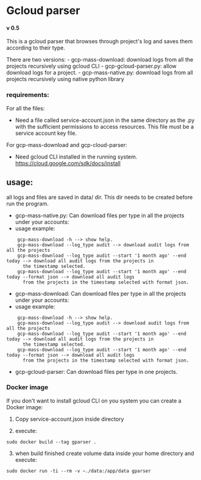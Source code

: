 # Gcloud parser
#### v 0.5

This is a gcloud parser that browses through project's log and saves them according to their type.

There are two versions:
    - gcp-mass-download: download logs from all the projects recursively using gcloud CLI
    - gcp-gcloud-parser.py: allow download logs for a project.
    - gcp-mass-native.py: download logs from all projects recursively using native python library

### requirements:

For all the files:
- Need a file called service-account.json in the same directory as the .py with the sufficient permissions to access
resources. This file must be a service account key file.

For gcp-mass-download and gcp-cloud-parser:
- Need gcloud CLI installed in the running system. https://cloud.google.com/sdk/docs/install


## usage:
all logs and files are saved in data/ dir. This dir needs to be created before run the program.

- gcp-mass-native.py:
    Can download files per type in all the projects under your accounts:
- usage example:
~~~
    gcp-mass-download -h --> show help.
    gcp-mass-download --log_type audit --> download audit logs from all the projects
    gcp-mass-download --log_type audit --start '1 month ago' --end today --> download all audit logs from the projects in
      the timestamp selected.
    gcp-mass-download --log_type audit --start '1 month ago' --end today --format json --> download all audit logs
      from the projects in the timestamp selected with format json.
~~~ 

- gcp-mass-download:
    Can download files per type in all the projects under your accounts:
- usage example:
~~~
    gcp-mass-download -h --> show help.
    gcp-mass-download --log_type audit --> download audit logs from all the projects
    gcp-mass-download --log_type audit --start '1 month ago' --end today --> download all audit logs from the projects in
      the timestamp selected.
    gcp-mass-download --log_type audit --start '1 month ago' --end today --format json --> download all audit logs
      from the projects in the timestamp selected with format json.      
~~~
- gcp-gcloud-parser:
    Can download files per type in one projects.

### Docker image 

If you don't want to install gcloud CLI on you system you can create a Docker image:

1. Copy service-account.json inside directory

2. execute:
~~~
sudo docker build --tag gparser .

~~~

3. when build finished create volume data inside your home directory and execute:

~~~
sudo docker run -ti --rm -v ~./data:/app/data gparser
~~~



